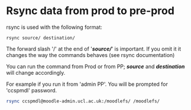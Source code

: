 # Rsync data from prod to pre-prod

rsync is used with the following format:

    rsync source/ destination/

The forward slash '/' at the end of '***source/***' is important. If you omit it it changes the way the commands behaves (see rsync documentation)

You can run the command from Prod or from PP; ***source*** and ***destination*** will change accordingly.

For example if you run it from 'admin PP'. You will be prompted for 'ccspmdl' password.

``` bash
rsync ccspmdl@moodle-admin.ucl.ac.uk:/moodlefs/ /moodlefs/
```


